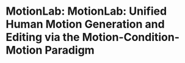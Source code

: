 # MotionLab: MotionLab: Unified Human Motion Generation and Editing via the Motion-Condition-Motion Paradigm
